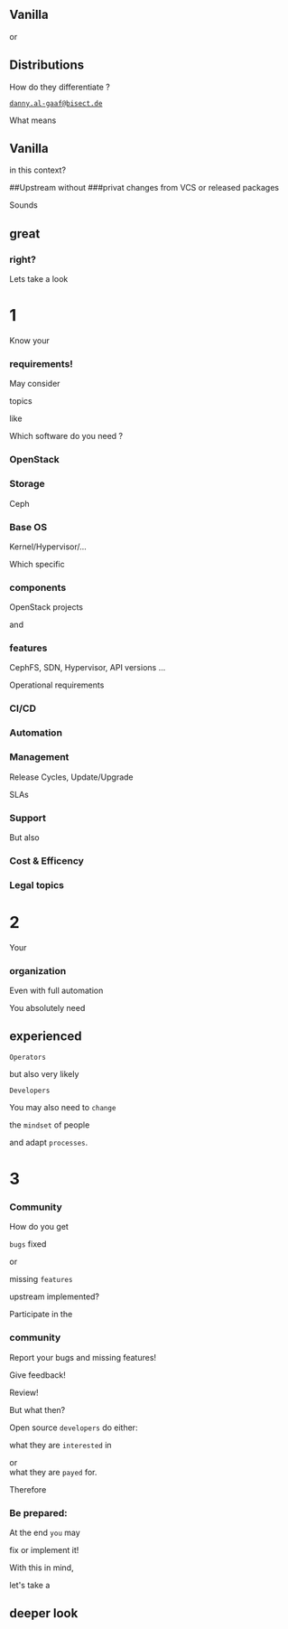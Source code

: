 ## Vanilla
or 
## Distributions
How do they differentiate ?

[`danny.al-gaaf@bisect.de`](mailto:danny.al-gaaf@bisect.de)


<!-- Slide -->
What means
## Vanilla
in this context? 


<!-- Slide -->
##Upstream
without <!-- .element class="fragment" -->
###privat changes <!-- .element class="fragment" -->
from VCS or released packages <!-- .element class="fragment" -->


<!-- Slide -->
Sounds
## great
### right?


<!-- Slide -->
Lets take a look


<!-- Slide -->
# 1
Know your <!-- .element class="fragment" -->
### requirements! <!-- .element class="fragment" -->


<!-- Slide -->
May consider

topics 

like


<!-- Slide -->
Which software do you need ?
### OpenStack <!-- .element class="fragment" -->
### Storage <!-- .element class="fragment" -->
Ceph <!-- .element class="fragment" -->
### Base OS <!-- .element class="fragment" -->
Kernel/Hypervisor/... <!-- .element class="fragment" -->


<!-- Slide -->
Which specific
### components <!-- .element class="fragment" data-fragment-index="1"--> 
OpenStack projects <!-- .element class="fragment" data-fragment-index="1"-->

and <!-- .element class="fragment" data-fragment-index="2"-->
### features <!-- .element class="fragment" data-fragment-index="3"--> 
CephFS, SDN, Hypervisor, API versions ... <!-- .element class="fragment" data-fragment-index="3"-->


<!-- Slide -->
Operational requirements
### CI/CD <!-- .element class="fragment" -->
### Automation <!-- .element class="fragment" -->
### Management <!-- .element class="fragment" -->
Release Cycles, Update/Upgrade <!-- .element class="fragment" -->

SLAs <!-- .element class="fragment" -->

### Support <!-- .element class="fragment" -->


<!-- Slide -->
But also
### Cost & Efficency <!-- .element class="fragment" -->
### Legal topics <!-- .element class="fragment" -->


<!-- Slide -->
# 2
Your <!-- .element class="fragment" data-fragment-index="1" -->
### organization <!-- .element class="fragment" data-fragment-index="1" -->


<!-- Slide -->
Even with full automation


<!-- Slide -->
You absolutely need 
## experienced <!-- .element class="fragment" -->
`Operators` <!-- .element class="fragment" -->

but also very likely <!-- .element class="fragment" -->

`Developers` <!-- .element class="fragment" -->


<!-- Slide -->
You may also need to `change`

the `mindset` of people

and adapt `processes`.


<!-- Slide -->
# 3
### Community


<!-- Slide -->
How do you get 

`bugs` fixed

or 

missing `features` 

upstream implemented?


<!-- Slide -->
Participate in the 

### community

Report your bugs and missing features! <!-- .element class="fragment" -->

Give feedback! <!-- .element class="fragment" -->

Review! <!-- .element class="fragment" -->


<!-- Slide -->
But what then?

<span class="fragment" data-fragment-index="0">Open source `developers` do either: </span>

<span class="fragment" data-fragment-index="1"> what they are `interested` in </span>

<span class="fragment" data-fragment-index="2"> or <br> what they are `payed` for. </span>


<!-- Slide -->
Therefore 

### Be prepared: 

<span class="fragment" data-fragment-index="0">At the end `you` may </span>

fix or implement it! <!-- .element class="fragment" data-fragment-index="1"-->


<!-- Slide -->
With this in mind,

let's take a 

## deeper look

